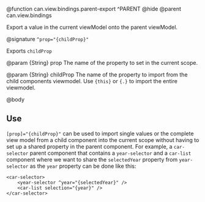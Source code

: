 @function can.view.bindings.parent-export ^PARENT
@hide
@parent can.view.bindings

Export a value in the current viewModel onto the parent viewModel.

@signature `^prop="{childProp}"`

Exports `childProp` 

@param {String} prop The name of the property to set in the current scope.

@param {String} childProp The name of the property to import from the child components viewmodel. Use `{this}` or `{.}` to import the entire viewmodel.

@body

## Use

`[prop]="{childProp}"` can be used to import single values or the complete view model from a child component into the current scope without having to set up a shared property in the parent component. For example, a `car-selector` parent component that contains a `year-selector` and a `car-list` component where we want to share the `selectedYear` property from `year-selector` as the `year` property can be done like this:

	<car-selector>
		<year-selector ^year="{selectedYear}" />
		<car-list selection="{year}" />
	</car-selector>
